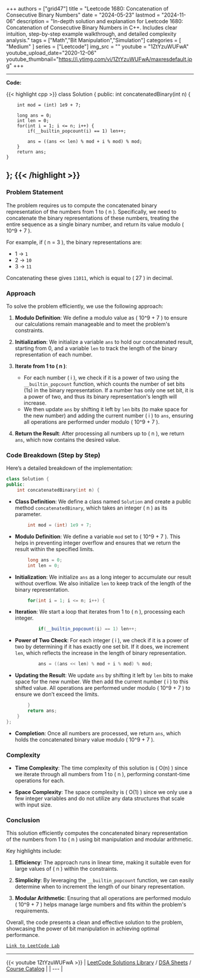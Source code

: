 
+++
authors = ["grid47"]
title = "Leetcode 1680: Concatenation of Consecutive Binary Numbers"
date = "2024-05-23"
lastmod = "2024-11-06"
description = "In-depth solution and explanation for Leetcode 1680: Concatenation of Consecutive Binary Numbers in C++. Includes clear intuition, step-by-step example walkthrough, and detailed complexity analysis."
tags = ["Math","Bit Manipulation","Simulation"]
categories = [
    "Medium"
]
series = ["Leetcode"]
img_src = ""
youtube = "1ZtYzuWUFwA"
youtube_upload_date="2020-12-06"
youtube_thumbnail="https://i.ytimg.com/vi/1ZtYzuWUFwA/maxresdefault.jpg"
+++



---
**Code:**

{{< highlight cpp >}}
class Solution {
public:
    int concatenatedBinary(int n) {
        
        int mod = (int) 1e9 + 7;
        
        long ans = 0;
        int len = 0;
        for(int i = 1; i <= n; i++) {
            if(__builtin_popcount(i) == 1) len++;
            
            ans = ((ans << len) % mod + i % mod) % mod;
        }
        return ans;
    }
};
{{< /highlight >}}
---

### Problem Statement

The problem requires us to compute the concatenated binary representation of the numbers from 1 to \( n \). Specifically, we need to concatenate the binary representations of these numbers, treating the entire sequence as a single binary number, and return its value modulo \( 10^9 + 7 \). 

For example, if \( n = 3 \), the binary representations are:
- 1 → `1`
- 2 → `10`
- 3 → `11`

Concatenating these gives `11011`, which is equal to \( 27 \) in decimal.

### Approach

To solve the problem efficiently, we use the following approach:

1. **Modulo Definition**: We define a modulo value as \( 10^9 + 7 \) to ensure our calculations remain manageable and to meet the problem's constraints.

2. **Initialization**: We initialize a variable `ans` to hold our concatenated result, starting from 0, and a variable `len` to track the length of the binary representation of each number.

3. **Iterate from 1 to \( n \)**:
   - For each number \( i \), we check if it is a power of two using the `__builtin_popcount` function, which counts the number of set bits (1s) in the binary representation. If a number has only one set bit, it is a power of two, and thus its binary representation's length will increase.
   - We then update `ans` by shifting it left by `len` bits (to make space for the new number) and adding the current number \( i \) to `ans`, ensuring all operations are performed under modulo \( 10^9 + 7 \).

4. **Return the Result**: After processing all numbers up to \( n \), we return `ans`, which now contains the desired value.

### Code Breakdown (Step by Step)

Here’s a detailed breakdown of the implementation:

```cpp
class Solution {
public:
    int concatenatedBinary(int n) {
```
- **Class Definition**: We define a class named `Solution` and create a public method `concatenatedBinary`, which takes an integer \( n \) as its parameter.

```cpp
        int mod = (int) 1e9 + 7;
```
- **Modulo Definition**: We define a variable `mod` set to \( 10^9 + 7 \). This helps in preventing integer overflow and ensures that we return the result within the specified limits.

```cpp
        long ans = 0;
        int len = 0;
```
- **Initialization**: We initialize `ans` as a long integer to accumulate our result without overflow. We also initialize `len` to keep track of the length of the binary representation.

```cpp
        for(int i = 1; i <= n; i++) {
```
- **Iteration**: We start a loop that iterates from 1 to \( n \), processing each integer.

```cpp
            if(__builtin_popcount(i) == 1) len++;
```
- **Power of Two Check**: For each integer \( i \), we check if it is a power of two by determining if it has exactly one set bit. If it does, we increment `len`, which reflects the increase in the length of binary representation.

```cpp
            ans = ((ans << len) % mod + i % mod) % mod;
```
- **Updating the Result**: We update `ans` by shifting it left by `len` bits to make space for the new number. We then add the current number \( i \) to this shifted value. All operations are performed under modulo \( 10^9 + 7 \) to ensure we don’t exceed the limits.

```cpp
        }
        return ans;
    }
};
```
- **Completion**: Once all numbers are processed, we return `ans`, which holds the concatenated binary value modulo \( 10^9 + 7 \).

### Complexity

- **Time Complexity**: The time complexity of this solution is \( O(n) \) since we iterate through all numbers from 1 to \( n \), performing constant-time operations for each.
  
- **Space Complexity**: The space complexity is \( O(1) \) since we only use a few integer variables and do not utilize any data structures that scale with input size.

### Conclusion

This solution efficiently computes the concatenated binary representation of the numbers from 1 to \( n \) using bit manipulation and modular arithmetic. 

Key highlights include:

1. **Efficiency**: The approach runs in linear time, making it suitable even for large values of \( n \) within the constraints.

2. **Simplicity**: By leveraging the `__builtin_popcount` function, we can easily determine when to increment the length of our binary representation.

3. **Modular Arithmetic**: Ensuring that all operations are performed modulo \( 10^9 + 7 \) helps manage large numbers and fits within the problem's requirements.

Overall, the code presents a clean and effective solution to the problem, showcasing the power of bit manipulation in achieving optimal performance.

[`Link to LeetCode Lab`](https://leetcode.com/problems/concatenation-of-consecutive-binary-numbers/description/)

---
{{< youtube 1ZtYzuWUFwA >}}
| [LeetCode Solutions Library](https://grid47.xyz/leetcode/) / [DSA Sheets](https://grid47.xyz/sheets/) / [Course Catalog](https://grid47.xyz/courses/) |
| --- |
